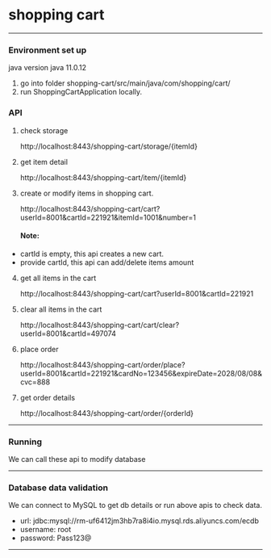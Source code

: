 # shopping cart

---

### Environment set up

 java version   java 11.0.12

1. go into folder shopping-cart/src/main/java/com/shopping/cart/
2. run ShoppingCartApplication locally.


###  API
1. check storage

   http://localhost:8443/shopping-cart/storage/{itemId}
2. get item detail

   http://localhost:8443/shopping-cart/item/{itemId}
3. create or modify items in shopping cart.

   http://localhost:8443/shopping-cart/cart?userId=8001&cartId=221921&itemId=1001&number=1
   #### Note:
* cartId is empty, this api creates a new cart.
* provide cartId, this api can add/delete items amount
4. get all items in the cart

   http://localhost:8443/shopping-cart/cart?userId=8001&cartId=221921
5. clear all items in the cart

   http://localhost:8443/shopping-cart/cart/clear?userId=8001&cartId=497074
6. place order

   http://localhost:8443/shopping-cart/order/place?userId=8001&cartId=221921&cardNo=123456&expireDate=2028/08/08&cvc=888
7. get order details

   http://localhost:8443/shopping-cart/order/{orderId}

---

### Running
We can call these api to modify database

---

### Database data validation
We can connect to MySQL to get db details or run above apis to check data.
* url: jdbc:mysql://rm-uf6412jm3hb7ra8i4io.mysql.rds.aliyuncs.com/ecdb
* username: root
* password: Pass123@

---

